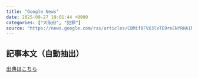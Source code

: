 ```yaml
---
title: "Google News"
date: 2025-09-27 19:01:44 +0900
categories: ["大阪府", "犯罪"]
source: "https://news.google.com/rss/articles/CBMif0FVX3lxTE9reENYRHA1NmgtQTNscE9Xd2p2dFByejJfd3JmNDJCeEs2cmhSZU5icGRaVkh5MnBlVkNjc3Y4U2lLVU9OT080SzhxenJSRDlpTGg4TDluZkpVVVZJQ2R2OHc0MllJMElWdmpQeTNSSlEyajQxYmVCOTloYWNrYnc?oc=5"
---
```


## 記事本文（自動抽出）
<body class="y0K44d EA71Tc" id="readabilityBody"></body>

[出典はこちら](https://news.google.com/rss/articles/CBMif0FVX3lxTE9reENYRHA1NmgtQTNscE9Xd2p2dFByejJfd3JmNDJCeEs2cmhSZU5icGRaVkh5MnBlVkNjc3Y4U2lLVU9OT080SzhxenJSRDlpTGg4TDluZkpVVVZJQ2R2OHc0MllJMElWdmpQeTNSSlEyajQxYmVCOTloYWNrYnc?oc=5)
